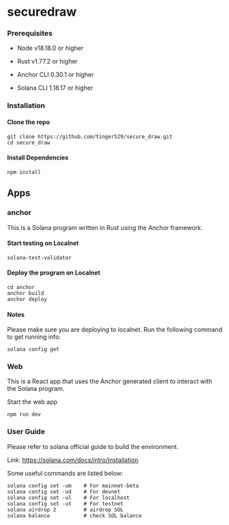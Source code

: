 # securedraw

### Prerequisites

- Node v18.18.0 or higher

- Rust v1.77.2 or higher
- Anchor CLI 0.30.1 or higher
- Solana CLI 1.18.17 or higher

### Installation

#### Clone the repo

```shell
git clone https://github.com/tinger529/secure_draw.git
cd secure_draw
```

#### Install Dependencies

```shell
npm install
```

## Apps

### anchor

This is a Solana program written in Rust using the Anchor framework.

#### Start testing on Localnet

```shell
solana-test-validator
```

#### Deploy the program on Localnet

```shell
cd anchor
anchor build
anchor deploy
```

#### Notes

Please make sure you are deploying to localnet. 
Run the following command to get running info:
```shell
solana config get
```


### Web

This is a React app that uses the Anchor generated client to interact with the Solana program.

Start the web app

```shell
npm run dev
```

### User Guide

Please refer to solana official guide to build the environment.

Link: https://solana.com/docs/intro/installation

Some useful commands are listed below:

```shell
solana config set -um    # For mainnet-beta
solana config set -ud    # For devnet
solana config set -ul    # For localhost
solana config set -ut    # For testnet
solana airdrop 2         # airdrop SOL
solana balance           # check SOL balance
```